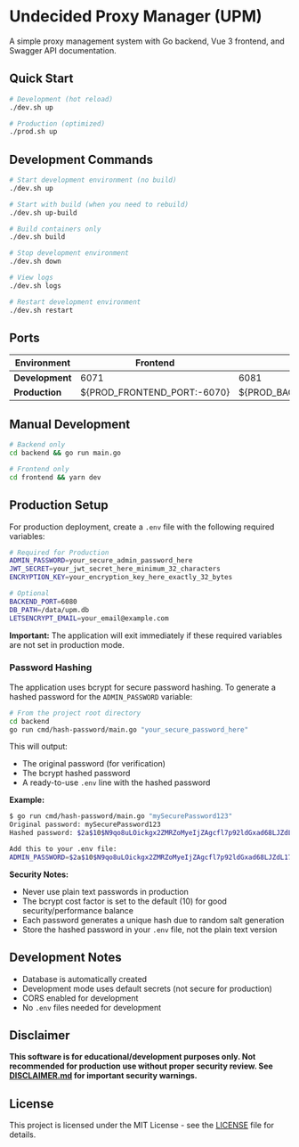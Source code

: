 # Undecided Proxy Manager (UPM)

A simple proxy management system with Go backend, Vue 3 frontend, and Swagger API documentation.

## Quick Start

```bash
# Development (hot reload)
./dev.sh up

# Production (optimized)
./prod.sh up
```

## Development Commands

```bash
# Start development environment (no build)
./dev.sh up

# Start with build (when you need to rebuild)
./dev.sh up-build

# Build containers only
./dev.sh build

# Stop development environment
./dev.sh down

# View logs
./dev.sh logs

# Restart development environment
./dev.sh restart
```

## Ports

| Environment | Frontend | Backend | Swagger |
|-------------|----------|---------|---------|
| **Development** | 6071 | 6081 | http://localhost:6081/swagger |
| **Production** | ${PROD_FRONTEND_PORT:-6070} | ${PROD_BACKEND_PORT:-6080} | http://localhost:${PROD_BACKEND_PORT:-6080}/swagger |

## Manual Development

```bash
# Backend only
cd backend && go run main.go

# Frontend only
cd frontend && yarn dev
```

## Production Setup

For production deployment, create a `.env` file with the following required variables:

```bash
# Required for Production
ADMIN_PASSWORD=your_secure_admin_password_here
JWT_SECRET=your_jwt_secret_here_minimum_32_characters
ENCRYPTION_KEY=your_encryption_key_here_exactly_32_bytes

# Optional
BACKEND_PORT=6080
DB_PATH=/data/upm.db
LETSENCRYPT_EMAIL=your_email@example.com
```

**Important:** The application will exit immediately if these required variables are not set in production mode.

### Password Hashing

The application uses bcrypt for secure password hashing. To generate a hashed password for the `ADMIN_PASSWORD` variable:

```bash
# From the project root directory
cd backend
go run cmd/hash-password/main.go "your_secure_password_here"
```

This will output:
- The original password (for verification)
- The bcrypt hashed password
- A ready-to-use `.env` line with the hashed password

**Example:**
```bash
$ go run cmd/hash-password/main.go "mySecurePassword123"
Original password: mySecurePassword123
Hashed password: $2a$10$N9qo8uLOickgx2ZMRZoMyeIjZAgcfl7p92ldGxad68LJZdL17lhWy

Add this to your .env file:
ADMIN_PASSWORD=$2a$10$N9qo8uLOickgx2ZMRZoMyeIjZAgcfl7p92ldGxad68LJZdL17lhWy
```

**Security Notes:**
- Never use plain text passwords in production
- The bcrypt cost factor is set to the default (10) for good security/performance balance
- Each password generates a unique hash due to random salt generation
- Store the hashed password in your `.env` file, not the plain text version

## Development Notes

- Database is automatically created
- Development mode uses default secrets (not secure for production)
- CORS enabled for development
- No `.env` files needed for development

## Disclaimer

**This software is for educational/development purposes only. Not recommended for production use without proper security review. See [DISCLAIMER.md](DISCLAIMER.md) for important security warnings.**

## License

This project is licensed under the MIT License - see the [LICENSE](LICENSE) file for details.
